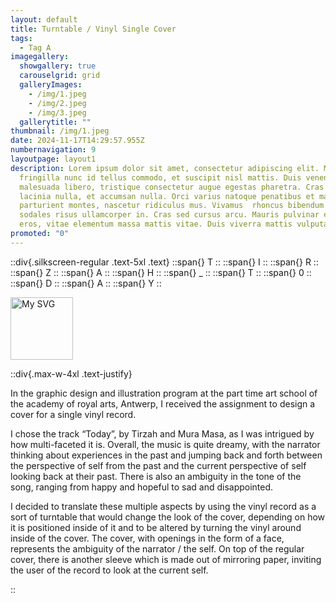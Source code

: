 ```yaml
---
layout: default
title: Turntable / Vinyl Single Cover
tags:
  - Tag A
imagegallery:
  showgallery: true
  carouselgrid: grid
  galleryImages:
    - /img/1.jpeg
    - /img/2.jpeg
    - /img/3.jpeg
  gallerytitle: ""
thumbnail: /img/1.jpeg
date: 2024-11-17T14:29:57.955Z
numbernavigation: 9
layoutpage: layout1
description: Lorem ipsum dolor sit amet, consectetur adipiscing elit. Mauris
  fringilla nunc id tellus commodo, et suscipit nisl mattis. Duis venenatis
  malesuada libero, tristique consectetur augue egestas pharetra. Cras sit amet
  lacinia nulla, et accumsan nulla. Orci varius natoque penatibus et magnis dis
  parturient montes, nascetur ridiculus mus. Vivamus  rhoncus bibendum orci, in
  sodales risus ullamcorper in. Cras sed cursus arcu. Mauris pulvinar euismod
  eros, vitae elementum massa mattis vitae. Duis viverra mattis vulputate.
promoted: "0"
---
```

::div{.silkscreen-regular .text-5xl .text}
  ::span{}
  T
  ::
  ::span{}
  I
  ::
  ::span{}
  R 
  ::
  ::span{}
  Z
  ::
  ::span{}
  A
  ::
  ::span{}
  H
  ::
  ::span{}
  _
  ::
  ::span{}
  T
  ::
  ::span{}
  0
  ::
  ::span{}
  D
  ::
    ::span{}
  A
  ::
  ::span{}
  Y
::

<img src="/img/parelhi.svg" alt="My SVG" width="100" />

::div{.max-w-4xl .text-justify}

In the graphic design and illustration program at the part time art school of the academy of royal arts, Antwerp, I received the assignment to design a cover for a single vinyl record. 

I chose the track “Today”, by Tirzah and Mura Masa, as I was intrigued by how multi-faceted it is. Overall, the music is quite dreamy, with the narrator thinking about experiences in the past and jumping back and forth between the perspective of self from the past and the current perspective of self looking back at their past. There is also an ambiguity in the tone of the song, ranging from happy and hopeful to sad and disappointed. 

I decided to translate these multiple aspects by using the vinyl record as a sort of turntable that would change the look of the cover, depending on how it is positioned inside of it and to be altered by turning the vinyl around inside of the cover. The cover, with openings in the form of a face, represents the ambiguity of the narrator / the self. On top of the regular cover, there is another sleeve which is made out of mirroring paper, inviting the user of the record to look at the current self. 

::